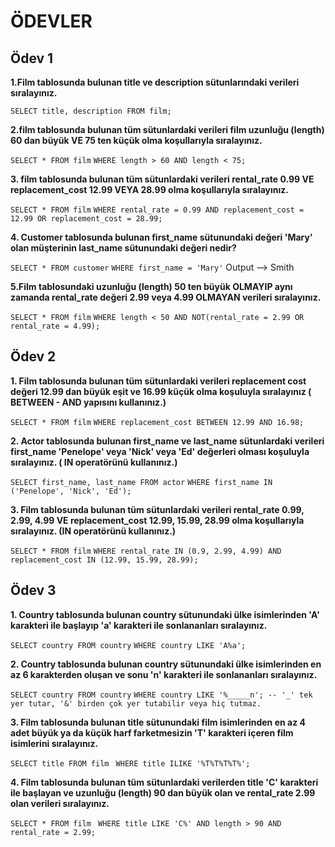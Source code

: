 # ÖDEVLER

## Ödev 1

**1.Film tablosunda bulunan title ve description sütunlarındaki verileri sıralayınız.**

`SELECT title, description FROM film;`

**2.film tablosunda bulunan tüm sütunlardaki verileri film uzunluğu (length) 60 dan büyük VE 75 ten küçük olma koşullarıyla sıralayınız.**

`SELECT * FROM film`
`WHERE length > 60 AND length < 75;`

**3. film tablosunda bulunan tüm sütunlardaki verileri rental_rate 0.99 VE replacement_cost 12.99 VEYA 28.99 olma koşullarıyla sıralayınız.**

`SELECT * FROM film`
`WHERE rental_rate = 0.99 AND replacement_cost = 12.99 OR replacement_cost = 28.99; `

**4. Customer tablosunda bulunan first_name sütunundaki değeri 'Mary' olan müşterinin last_name sütunundaki değeri nedir?** 

`SELECT * FROM customer`
`WHERE first_name = 'Mary'`
Output --> Smith

**5.Film tablosundaki uzunluğu (length) 50 ten büyük OLMAYIP aynı zamanda rental_rate değeri 2.99 veya 4.99 OLMAYAN verileri sıralayınız.** 

`SELECT * FROM film`
`WHERE length < 50 AND NOT(rental_rate = 2.99 OR rental_rate = 4.99);`


## Ödev 2

**1. Film tablosunda bulunan tüm sütunlardaki verileri replacement cost değeri 12.99 dan büyük eşit ve 16.99 küçük olma koşuluyla sıralayınız ( BETWEEN - AND yapısını kullanınız.)**

`SELECT * FROM film`
`WHERE replacement_cost BETWEEN 12.99 AND 16.98;`

**2. Actor tablosunda bulunan first_name ve last_name sütunlardaki verileri first_name 'Penelope' veya 'Nick' veya 'Ed' değerleri olması koşuluyla sıralayınız. ( IN operatörünü kullanınız.)**

 `SELECT first_name, last_name FROM actor`
 `WHERE first_name IN ('Penelope', 'Nick', 'Ed');`

**3. Film tablosunda bulunan tüm sütunlardaki verileri rental_rate 0.99, 2.99, 4.99 VE replacement_cost 12.99, 15.99, 28.99 olma koşullarıyla sıralayınız. (IN operatörünü kullanınız.)**

`SELECT * FROM film`
`WHERE rental_rate IN (0.9, 2.99, 4.99) AND replacement_cost IN (12.99, 15.99, 28.99);`


## Ödev 3

**1. Country tablosunda bulunan country sütunundaki ülke isimlerinden 'A' karakteri ile başlayıp 'a' karakteri ile sonlananları sıralayınız.**

`SELECT country FROM country`
`WHERE country LIKE 'A%a';`

**2. Country tablosunda bulunan country sütunundaki ülke isimlerinden en az 6 karakterden oluşan ve sonu 'n' karakteri ile sonlananları sıralayınız.**

`SELECT country FROM country`
`WHERE country LIKE '%_____n';
-- '_' tek yer tutar, '&' birden çok yer tutabilir veya hiç tutmaz. `

**3. Film tablosunda bulunan title sütunundaki film isimlerinden en az 4 adet büyük ya da küçük harf farketmesizin 'T' karakteri içeren film isimlerini sıralayınız.**

`SELECT title FROM film `
`WHERE title ILIKE '%T%T%T%T%'; `

**4. Film tablosunda bulunan tüm sütunlardaki verilerden title 'C' karakteri ile başlayan ve uzunluğu (length) 90 dan büyük olan ve rental_rate 2.99 olan verileri sıralayınız.**

`SELECT * FROM film `
`WHERE title LIKE 'C%' AND length > 90 AND rental_rate = 2.99;`
